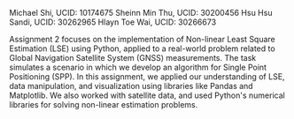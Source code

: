 Michael Shi,    UCID: 10174675
Sheinn Min Thu, UCID: 30200456
Hsu Hsu Sandi,  UCID: 30262965
Hlayn Toe Wai,  UCID: 30266673

Assignment 2 focuses on the implementation of Non-linear Least Square Estimation (LSE) using Python, applied to a real-world problem related to Global Navigation Satellite System (GNSS) measurements. The task simulates a scenario in which we develop an algorithm for Single Point Positioning (SPP).
In this assignment, we applied our understanding of LSE, data manipulation, and visualization using libraries like Pandas and Matplotlib. We also worked with satellite data, and used Python's numerical libraries for solving non-linear estimation problems.
